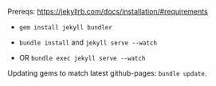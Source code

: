 Prereqs: https://jekyllrb.com/docs/installation/#requirements

- `gem install jekyll bundler`
  
- `bundle install` and `jekyll serve --watch`
- OR `bundle exec jekyll serve --watch`

Updating gems to match latest github-pages: `bundle update`.
